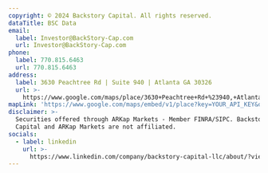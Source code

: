```yaml
---
copyright: © 2024 Backstory Capital. All rights reserved.
dataTitle: BSC Data
email:
  label: Investor@BackStory-Cap.com
  url: Investor@BackStory-Cap.com
phone:
  label: 770.815.6463
  url: 770.815.6463
address:
  label: 3630 Peachtree Rd | Suite 940 | Atlanta GA 30326
  url: >-
    https://www.google.com/maps/place/3630+Peachtree+Rd+%23940,+Atlanta,+GA+30342
mapLink: 'https://www.google.com/maps/embed/v1/place?key=YOUR_API_KEY&q=ADDRESS'
disclaimer: >-
  Securities offered through ARKap Markets - Member FINRA/SIPC. Backstory
  Capital and ARKap Markets are not affiliated.
socials:
  - label: linkedin
    url: >-
      https://www.linkedin.com/company/backstory-capital-llc/about/?viewAsMember=true
---
```


